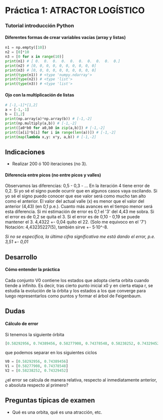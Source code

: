 # Práctica 1: ATRACTOR LOGÍSTICO

### Tutorial introducción Python
#### Diferentes formas de crear variables vacías (array y listas)
```python
n1 = np.empty([10])
n2 = [0]*10
n3 = [0 for x in range(10)]
print(n1) # [ 0.  0.  0.  0.  0.  0.  0.  0.  0.  0.]
print(n2) # [0, 0, 0, 0, 0, 0, 0, 0, 0, 0]
print(n3) # [0, 0, 0, 0, 0, 0, 0, 0, 0, 0]
print(type(n1)) # <type 'numpy.ndarray'>
print(type(n2)) # <type 'list'>
print(type(n3)) # <type 'list'>
```

#### Ojo con la multiplicación de listas
```python
# [-1,-1]*[1,2]
a = [-1,-1]
b = [1,2]
print(np.array(a)*np.array(b)) # [-1,-2]
print(np.multiply(a,b)) # [-1,-2]
print([a0*b0 for a0,b0 in zip(a,b)]) # [-1,-2]
print([a[i]*b[i] for i in range(len(a))]) # [-1,-2]
print(map(lambda x,y: x*y, a,b)) # [-1,-2]
```

## Indicaciones
- Realizar 200 ó 100 iteraciones (no 3).

#### Diferencia entre picos (no entre picos y valles)
Observamos las diferencias: 0,5 - 0,3 - ...
En la iteración 4 tiene error de 0,2.
Si yo sé el signo puede ocurrir que en algunos casos vaya oscilando.
Si yo sé el signo puedo conocer que ese valor será como mucho tan alto como el anterior.
El valor del actual valle (x) es menor que el valor del anterior (4,43) (en 0,1 p.e.).
Cuanto más avances en el tiempo menor será esta diferencia.
Si mi estimación de error es 0,1 el '3' del 4,43 me sobra.
Si el error es de 0,2 se quita el 3.
Si el error es de 0,10 - 0,19 se puede mantener el 3.
4,4322 +- 0,04 quito el 22.
(Solo me equivoco en el '7') Notación: 4,43235227(5), también sirve +- 5·10^-8.

*Si no se especifica, la última cifra significativa me está dando el error, p.e. 3,51 +- 0,01*

## Desarrollo
#### Cómo entender la práctica
Cada conjunto V0 contiene los estados que adopta cierta orbita cuando tiende a infinito.
Es decir, tras cierto punto inicial x0 y en cierta etapa r, se estudia la evolución de la órbita y los estados a los que converge para luego representarlos como puntos y formar el árbol de Feigenbaum.

## Dudas
#### Cálculo de error
Si tenemos la siguiente órbita
```python
[0.58292956, 0.74389456, 0.58277908, 0.74378548, 0.58238252, 0.74329452]
```
que podemos separar en los siguientes ciclos
```python
V0 = [0.58292956, 0.74389456]
V1 = [0.58277908, 0.74378548]
V2 = [0.58238252, 0.74329452]
```
¿el error se calcula de manera relativa, respecto al inmediatamente anterior, o absoluta respecto al primero?

## Preguntas típicas de examen
- Qué es una orbita, qué es una atracción, etc.
